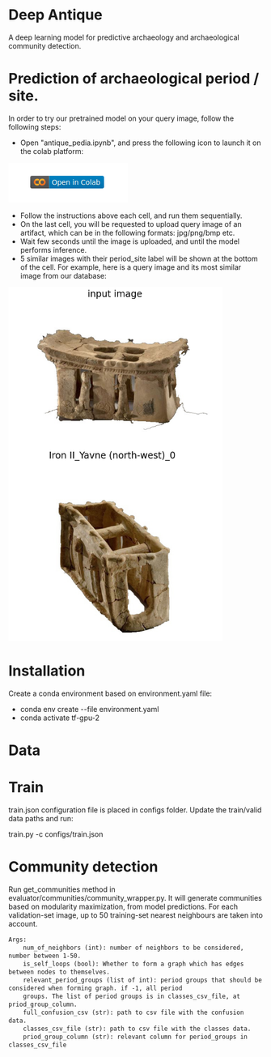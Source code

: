# Deep Antique
A deep learning model for predictive archaeology and archaeological community detection.

# Prediction of archaeological period / site. 
In order to try our pretrained model on your query image, follow the following steps:
* Open "antique_pedia.ipynb", and press the following icon to launch it on the colab platform:

![alt text](https://github.com/aviresler/antique-gen/blob/master/misc/colab.png)
* Follow the instructions above each cell, and run them sequentially.
* On the last cell, you will be requested to upload query image of an artifact, which can be in the following formats: jpg/png/bmp etc.
* Wait few seconds until the image is uploaded, and until the model performs inference.
* 5 similar images with their period_site label will be shown at the bottom of the cell. For example, here is a query image and its most similar image from our database:

![alt text](https://github.com/aviresler/antique-gen/blob/master/misc/query_pred0.png)


# Installation
Create a conda environment based on environment.yaml file:

* conda env create --file environment.yaml
* conda activate tf-gpu-2

# Data

# Train
train.json configuration file is placed in configs folder. Update the train/valid data paths and run:

train.py -c configs/train.json

# Community detection
Run get_communities method in evaluator/communities/community_wrapper.py.
It will generate communities based on modularity maximization, from model predictions.
For each validation-set image, up to 50 training-set nearest neighbours are taken into account.

    Args:
        num_of_neighbors (int): number of neighbors to be considered, number between 1-50.
        is_self_loops (bool): Whether to form a graph which has edges between nodes to themselves.
        relevant_period_groups (list of int): period groups that should be considered when forming graph. if -1, all period
        groups. The list of period groups is in classes_csv_file, at priod_group_column.
        full_confusion_csv (str): path to csv file with the confusion data.
        classes_csv_file (str): path to csv file with the classes data.
        priod_group_column (str): relevant column for period_groups in classes_csv_file

